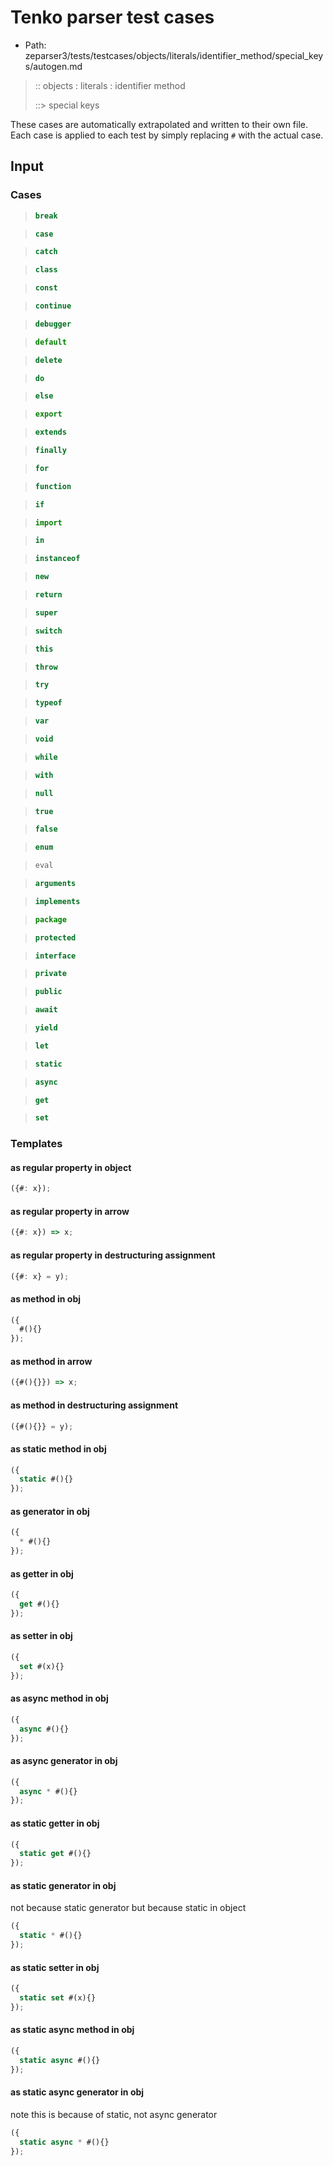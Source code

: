 # Tenko parser test cases

- Path: zeparser3/tests/testcases/objects/literals/identifier_method/special_keys/autogen.md

> :: objects : literals : identifier method
>
> ::> special keys

These cases are automatically extrapolated and written to their own file.
Each case is applied to each test by simply replacing `#` with the actual case.

## Input

### Cases

> `````js
> break
> `````

> `````js
> case
> `````

> `````js
> catch
> `````

> `````js
> class
> `````

> `````js
> const
> `````

> `````js
> continue
> `````

> `````js
> debugger
> `````

> `````js
> default
> `````

> `````js
> delete
> `````

> `````js
> do
> `````

> `````js
> else
> `````

> `````js
> export
> `````

> `````js
> extends
> `````

> `````js
> finally
> `````

> `````js
> for
> `````

> `````js
> function
> `````

> `````js
> if
> `````

> `````js
> import
> `````

> `````js
> in
> `````

> `````js
> instanceof
> `````

> `````js
> new
> `````

> `````js
> return
> `````

> `````js
> super
> `````

> `````js
> switch
> `````

> `````js
> this
> `````

> `````js
> throw
> `````

> `````js
> try
> `````

> `````js
> typeof
> `````

> `````js
> var
> `````

> `````js
> void
> `````

> `````js
> while
> `````

> `````js
> with
> `````

> `````js
> null
> `````

> `````js
> true
> `````

> `````js
> false
> `````

> `````js
> enum
> `````

> `````js
> eval
> `````

> `````js
> arguments
> `````

> `````js
> implements
> `````

> `````js
> package
> `````

> `````js
> protected
> `````

> `````js
> interface
> `````

> `````js
> private
> `````

> `````js
> public
> `````

> `````js
> await
> `````

> `````js
> yield
> `````

> `````js
> let
> `````

> `````js
> static
> `````

> `````js
> async
> `````

> `````js
> get
> `````

> `````js
> set
> `````

### Templates

#### as regular property in object

`````js
({#: x});
`````

#### as regular property in arrow

`````js
({#: x}) => x;
`````

#### as regular property in destructuring assignment

`````js
({#: x} = y);
`````

#### as method in obj

`````js
({
  #(){}
});
`````

#### as method in arrow

`````js
({#(){}}) => x;
`````

#### as method in destructuring assignment

`````js
({#(){}} = y);
`````

#### as static method in obj

`````js
({
  static #(){}
});
`````

#### as generator in obj

`````js
({
  * #(){}
});
`````

#### as getter in obj

`````js
({
  get #(){}
});
`````

#### as setter in obj

`````js
({
  set #(x){}
});
`````

#### as async method in obj

`````js
({
  async #(){}
});
`````

#### as async generator in obj

`````js
({
  async * #(){}
});
`````

#### as static getter in obj

`````js
({
  static get #(){}
});
`````

#### as static generator in obj

not because static generator but because static in object

`````js
({
  static * #(){}
});
`````

#### as static setter in obj

`````js
({
  static set #(x){}
});
`````

#### as static async method in obj

`````js
({
  static async #(){}
});
`````

#### as static async generator in obj

note this is because of static, not async generator

`````js
({
  static async * #(){}
});
`````

